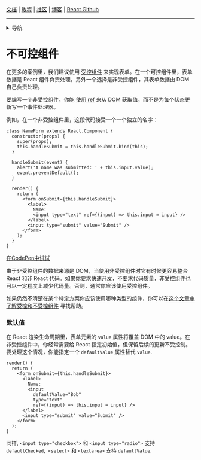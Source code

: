 [文档](/cn/docs/hello-world.md) | [教程](/cn/tutorial/tutorial.md) | [社区](/cn/community/support.md) | [博客](/cn/_posts/2017-04-07-react-v15.5.0.md) | [React Github](https://facebook.github.io/react/)

---
<details>
  <summary>导航</summary>

#### 快速入门

* [安装](/cn/docs/installation.md)
* [Hello World](/cn/docs/hello-world.md")
* [JSX 介绍](/cn/docs/introducing-jsx.md)
* [渲染元素](/cn/docs/rendering-elements.md)
* [组件和Props](/cn/docs/components-and-props.md)
* [State和生命周期](/cn/docs/state-and-lifecycle.md)
* [事件处理](/cn/docs/handling-events.md)
* [条件渲染](/cn/docs/conditional-rendering.md)
* [列表和键](/cn/docs/lists-and-keys.md)
* [表单](/cn/docs/forms.md)
* [状态提升](/cn/docs/lifting-state-up.md)
* [组合 vs 继承](/cn/docs/composition-vs-inheritance.md)
* [用 React 思考](/cn/docs/thinking-in-react.md)

#### 高级教程

* [深入JSX](/cn/docs/jsx-in-depth.md)
* [使用 PropTypes 做类型检查](/cn/docs/typechecking-with-proptypes.md)
* [Refs 和 DOM](/cn/docs/refs-and-the-dom.md)
* [**`不可控组件`**](/cn/docs/uncontrolled-components.md)
* [性能优化](/cn/docs/optimizing-performance.md)
* [不使用 ES6 的 React](/cn/docs/react-without-es6.md)
* [不使用 JSX 的 React](/cn/docs/react-without-jsx.md)
* [一致性比较（Reconciliation）](/cn/docs/reconciliation.md)
* [上下文（Context）](/cn/docs/context.md)
* [Web Components](/cn/docs/web-components.md)
* [高阶组件](/cn/docs/higher-order-components.md)
* [与其它类库集成](/cn/docs/integrating-with-other-libraries.md)

#### 参考

* [React](/cn/docs/react-api.md)
* [React.Component](/cn/docs/react-component.md)
* [ReactDOM](/cn/docs/react-dom.md)
* [ReactDOMServer](/cn/docs/react-dom-server.md)
* [DOM 元素](/cn/docs/dom-elements.md)
* [合成事件（SyntheticEvent）](/cn/docs/events.md)

#### 贡献

* [如何贡献](/cn/contributing/how-to-contribute.md)
* [代码库概述](/cn/contributing/codebase-overview.md)
* [实现说明](/cn/contributing/implementation-notes.md)
* [设计原则](/cn/contributing/design-principles.md)


</details>

# 不可控组件

在更多的案例里，我们建议使用 [受控组件](/cn/docs/forms.md) 来实现表单。在一个可控组件里，表单数据是 React 组件负责处理。另外一个选择是非受控组件，其表单数据由 DOM 自己负责处理。

要编写一个非受控组件，你能 [使用 ref](/cn/docs/refs-and-the-dom.md) 来从 DOM 获取值，而不是为每个状态更新写一个事件处理器。

例如，在一个非受控组件里，这段代码接受一个一个独立的名字：

```javascript{8,17}
class NameForm extends React.Component {
  constructor(props) {
    super(props);
    this.handleSubmit = this.handleSubmit.bind(this);
  }

  handleSubmit(event) {
    alert('A name was submitted: ' + this.input.value);
    event.preventDefault();
  }

  render() {
    return (
      <form onSubmit={this.handleSubmit}>
        <label>
          Name:
          <input type="text" ref={(input) => this.input = input} />
        </label>
        <input type="submit" value="Submit" />
      </form>
    );
  }
}
```

[在CodePen中试试](https://codepen.io/gaearon/pen/WooRWa?editors=0010)

由于非受控组件的数据来源是 DOM，当使用非受控组件时它有时候更容易整合 React 和非 React 代码。如果你要求快速开发，不要求代码质量，非受控组件也可以一定程度上减少代码量。否则，通常你应该使用受控组件。

如果仍然不清楚在某个特定方案你应该使用哪种类型的组件，你可以在[这个文章中了解受控和不受控组件](http://goshakkk.name/controlled-vs-uncontrolled-inputs-react/) 寻找帮助。

### 默认值

在 React 渲染生命周期里，表单元素的 `value` 属性将覆盖 DOM 中的 value。在非受控组件中，你经常需要给 React 指定初始值，但保留后续的更新不受控制。要处理这个情况，你能指定一个 `defaultValue` 属性替代 `value`.

```javascript{7}
render() {
  return (
    <form onSubmit={this.handleSubmit}>
      <label>
        Name:
        <input
          defaultValue="Bob"
          type="text"
          ref={(input) => this.input = input} />
      </label>
      <input type="submit" value="Submit" />
    </form>
  );
}
```

同样, `<input type="checkbox">` 和 `<input type="radio">` 支持 `defaultChecked`,  `<select>` 和 `<textarea>` 支持 `defaultValue`.
